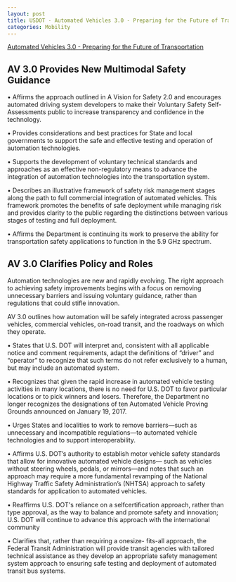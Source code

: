 ```yaml
---
layout: post
title: USDOT - Automated Vehicles 3.0 - Preparing for the Future of Transportation
categories: Mobility
---
```

[Automated Vehicles 3.0 - Preparing for the Future of Transportation](https://www.transportation.gov/AV)

## AV 3.0 Provides New Multimodal Safety Guidance

• Affirms the approach outlined in A Vision
for Safety 2.0 and encourages automated
driving system developers to make their
Voluntary Safety Self-Assessments public to
increase transparency and confidence in
the technology.

• Provides considerations and best practices
for State and local governments to support
the safe and effective testing and operation
of automation technologies.

• Supports the development of voluntary
technical standards and approaches as an
effective non-regulatory means to advance
the integration of automation technologies
into the transportation system.

• Describes an illustrative framework of safety
risk management stages along the path to
full commercial integration of automated
vehicles. This framework promotes the
benefits of safe deployment while managing
risk and provides clarity to the public
regarding the distinctions between various
stages of testing and full deployment.

• Affirms the Department is continuing its work
to preserve the ability for transportation
safety applications to function in the 5.9 GHz
spectrum.

## AV 3.0 Clarifies Policy and Roles

Automation technologies are new and rapidly evolving. The right approach to achieving safety improvements begins with a focus on removing unnecessary barriers and issuing voluntary guidance, rather than regulations that could stifle innovation.

AV 3.0 outlines how automation will be safely integrated across passenger vehicles, commercial vehicles, on-road transit, and the roadways on which they operate.

• States that U.S. DOT will interpret and,
consistent with all applicable notice
and comment requirements, adapt the
definitions of “driver” and “operator”
to recognize that such terms do not
refer exclusively to a human, but may
include an automated system.

• Recognizes that given the rapid increase in
automated vehicle testing activities in many
locations, there is no need for U.S. DOT to
favor particular locations or to pick winners
and losers. Therefore, the Department
no longer recognizes the designations of
ten Automated Vehicle Proving Grounds
announced on January 19, 2017.

• Urges States and localities to work to
remove barriers—such as unnecessary and
incompatible regulations—to automated
vehicle technologies and to support
interoperability.

• Affirms U.S. DOT’s authority to establish
motor vehicle safety standards that allow for
innovative automated vehicle designs—
such as vehicles without steering wheels,
pedals, or mirrors—and notes that such an
approach may require a more fundamental
revamping of the National Highway Traffic
Safety Administration’s (NHTSA) approach
to safety standards for application to
automated vehicles.

• Reaffirms U.S. DOT's reliance on a selfcertification
approach, rather than type
approval, as the way to balance and
promote safety and innovation; U.S. DOT will
continue to advance this approach with the
international community

• Clarifies that, rather than requiring a onesize-
fits-all approach, the Federal Transit
Administration will provide transit agencies
with tailored technical assistance as they
develop an appropriate safety management
system approach to ensuring safe testing
and deployment of automated transit bus
systems.